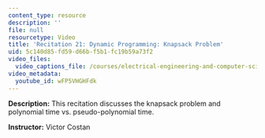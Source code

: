 ```yaml
---
content_type: resource
description: ''
file: null
resourcetype: Video
title: 'Recitation 21: Dynamic Programming: Knapsack Problem'
uid: 5c140d85-fd59-d66b-f5b1-fc19b59a73f2
video_files:
  video_captions_file: /courses/electrical-engineering-and-computer-science/6-006-introduction-to-algorithms-fall-2011/recitation-videos/recitation-21-dynamic-programming-knapsack-problem/wFP5VHGHFdk.vtt
video_metadata:
  youtube_id: wFP5VHGHFdk
---
```


**Description:** This recitation discusses the knapsack problem and polynomial time vs. pseudo-polynomial time.

**Instructor:** Victor Costan